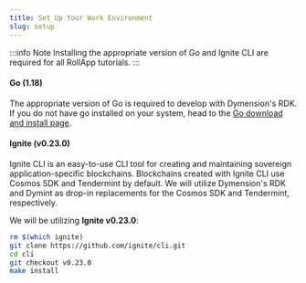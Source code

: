 ```yaml
---
title: Set Up Your Work Environment
slug: setup
---
```


:::info Note
Installing the appropriate version of Go and Ignite CLI are required for all RollApp tutorials.
:::

#### <b>Go (1.18)</b>

The appropriate version of Go is required to develop with Dymension's RDK. If you do not have go installed on your system, head to the [Go download and install page](https://go.dev/dl/).

#### <b>Ignite (v0.23.0)</b>

Ignite CLI is an easy-to-use CLI tool for creating and maintaining sovereign application-specific blockchains. Blockchains created with Ignite CLI use Cosmos SDK and Tendermint by default. We will utilize Dymension's RDK and Dymint as drop-in replacements for the Cosmos SDK and Tendermint, respectively.

We will be utilizing <b>Ignite v0.23.0</b>:

```bash
rm $(which ignite)
git clone https://github.com/ignite/cli.git
cd cli
git checkout v0.23.0
make install
```
